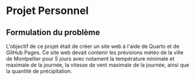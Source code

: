 # Projet Personnel

## Formulation du problème

L'objectif de ce projet était de créer un site web à l'aide de Quarto et de GitHub Pages. Ce site web devait contenir les prévisions météo de la ville de Montpellier pour 5 jours avec notament la température minimale et maximale de la journée, la vitesse de vent maximale de la journée, ainsi que la quantité de précipitation. 

 
